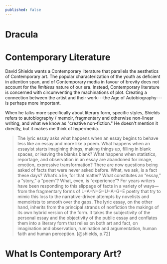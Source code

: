 ```yaml
---
published: false
---
```


# Dracula

# Contemporary Literature

David Shields wants a Contemporary literature that parallels the aesthetics of Contemporary art. The popular characterization of the youth as deficient in attention span, and of Contemporary media in favour of brevity does not account for the *limitless* nature of our era. Instead, Contemporary literature is concerned with circumventing the machinations of plot. Creating a connection between the artist and their work---the Age of Autobiography---is perhaps more important.

When he talks more specifically about literary form, specific styles, Shields refers to autobiography / memoir, fragmentary and otherwise non-linear writing, and what we know as "creative non-fiction." He doesn't mention it directly, but it makes me think of hypermedia.

> The lyric essay asks what happens when an essay begins to behave less like an essay and more like a poem. What happens when an essayist starts imagining things, making things up, filling in blank spaces, or leaving the blanks blank? What happens when statistics, reportage, and observation in an essay are abandoned for image, emotion, expressive transformation? There are now questions being asked of facts that were never asked before. What, we ask, is a fact these days? What’s a lie, for that matter? What constitutes an “essay,” a “story,” a “poem”? What, even, is “experience”? For years writers have been responding to this slippage of facts in a variety of ways—from the fragmentary forms of L=A=N=G=U=A=G=E poetry that try to mimic this loss to the narrative-driven attempts by novelists and memoirists to smooth over the gaps. The lyric essay, on the other hand, inherits from the principal strands of nonfiction the makings of its own hybrid version of the form. It takes the subjectivity of the personal essay and the objectivity of the public essay and conflates them into a literary form that relies on both art and fact, on imagination and observation, rumination and argumentation, human faith and human perception. [@shields, p.72]

# What Is Contemporary Art?


